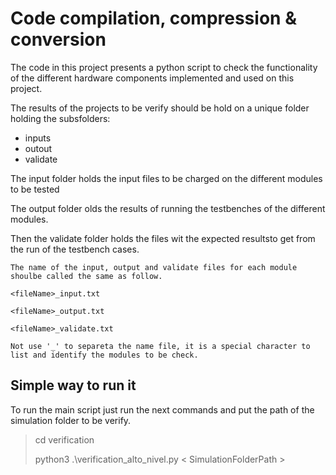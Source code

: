 # Code compilation, compression & conversion

The code in this project presents a python script to check the functionality of the different hardware components implemented and used on this project.

The results of the projects to be verify should be hold on a unique folder holding the subsfolders:

* inputs
* outout
* validate

The input folder holds the input files to be charged on the different modules to be tested

The output folder olds the results of running the testbenches of the different modules.

Then the validate folder holds the files wit the expected resultsto get from the run of the testbench cases.

`The name of the input, output and validate files for each module shoulbe called the same as follow.`

`<fileName>_input.txt`

`<fileName>_output.txt`

`<fileName>_validate.txt`

`Not use '_' to separeta the name file, it is a special character to list and identify the modules to be check.`

## Simple way to run it

To run the main script just run the next commands and put the path of the simulation folder to be verify.

> cd verification
>
> python3 .\verification_alto_nivel.py < SimulationFolderPath >